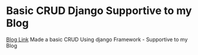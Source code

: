 # Basic CRUD Django Supportive to my Blog
[Blog Link](https://python.plainenglish.io/building-a-basic-crud-using-django-b218d6859206)
Made a basic CRUD Using django Framework - Supportive to my Blog
